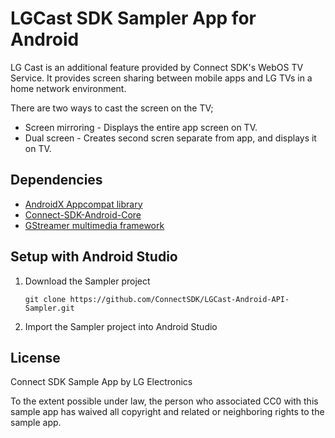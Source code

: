 # LGCast SDK Sampler App for Android

LG Cast is an additional feature provided by Connect SDK's WebOS TV Service.
It provides screen sharing between mobile apps and LG TVs in a home network environment.

There are two ways to cast the screen on the TV;
   
+ Screen mirroring - Displays the entire app screen on TV. 
+ Dual screen - Creates second scren separate from app, and displays it on TV.

## Dependencies
- [AndroidX Appcompat library](https://developer.android.com/jetpack/androidx/releases/appcompat)
- [Connect-SDK-Android-Core](https://github.com/ConnectSDK/Connect-SDK-Android-Core)
- [GStreamer multimedia framework](https://github.com/ConnectSDK/Connect-SDK-Android-Core/blob/master/jniLibs/libgstreamer_android.tar)

## Setup with Android Studio
1. Download the Sampler project
    ```
    git clone https://github.com/ConnectSDK/LGCast-Android-API-Sampler.git
    ```
2. Import the Sampler project into Android Studio

## License

Connect SDK Sample App by LG Electronics

To the extent possible under law, the person who associated CC0 with
this sample app has waived all copyright and related or neighboring rights
to the sample app.
